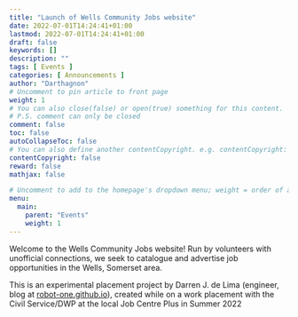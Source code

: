 ```yaml
---
title: "Launch of Wells Community Jobs website"
date: 2022-07-01T14:24:41+01:00
lastmod: 2022-07-01T14:24:41+01:00
draft: false
keywords: []
description: ""
tags: [ Events ]
categories: [ Announcements ]
author: "Darthagnon"
# Uncomment to pin article to front page
weight: 1
# You can also close(false) or open(true) something for this content.
# P.S. comment can only be closed
comment: false
toc: false
autoCollapseToc: false
# You can also define another contentCopyright. e.g. contentCopyright: "This is another copyright."
contentCopyright: false
reward: false
mathjax: false

# Uncomment to add to the homepage's dropdown menu; weight = order of article
menu:
  main:
    parent: "Events"
    weight: 1
---
```


Welcome to the Wells Community Jobs website! Run by volunteers with unofficial connections, we seek to catalogue and advertise job opportunities in the Wells, Somerset area.

<!--more-->

This is an experimental placement project by Darren J. de Lima (engineer, blog at [robot-one.github.io](https://robot-one.github.io)), created while on a work placement with the Civil Service/DWP at the local Job Centre Plus in Summer 2022
